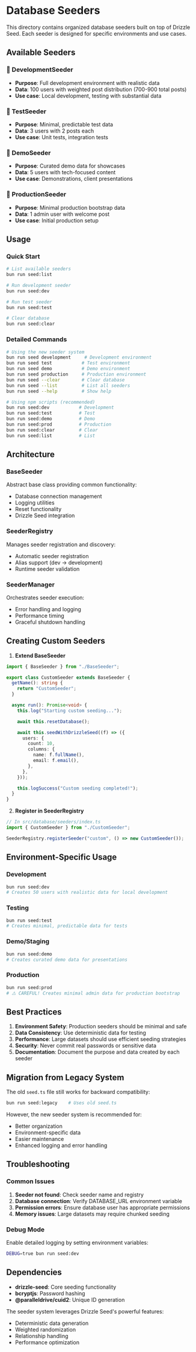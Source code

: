 # Database Seeders

This directory contains organized database seeders built on top of Drizzle Seed. Each seeder is designed for specific environments and use cases.

## Available Seeders

### 🔧 DevelopmentSeeder

- **Purpose**: Full development environment with realistic data
- **Data**: 100 users with weighted post distribution (700-900 total posts)
- **Use case**: Local development, testing with substantial data

### 🧪 TestSeeder

- **Purpose**: Minimal, predictable test data
- **Data**: 3 users with 2 posts each
- **Use case**: Unit tests, integration tests

### 🎯 DemoSeeder

- **Purpose**: Curated demo data for showcases
- **Data**: 5 users with tech-focused content
- **Use case**: Demonstrations, client presentations

### 🚀 ProductionSeeder

- **Purpose**: Minimal production bootstrap data
- **Data**: 1 admin user with welcome post
- **Use case**: Initial production setup

## Usage

### Quick Start

```bash
# List available seeders
bun run seed:list

# Run development seeder
bun run seed:dev

# Run test seeder
bun run seed:test

# Clear database
bun run seed:clear
```

### Detailed Commands

```bash
# Using the new seeder system
bun run seed development     # Development environment
bun run seed test           # Test environment
bun run seed demo           # Demo environment
bun run seed production     # Production environment
bun run seed --clear        # Clear database
bun run seed --list         # List all seeders
bun run seed --help         # Show help

# Using npm scripts (recommended)
bun run seed:dev           # Development
bun run seed:test          # Test
bun run seed:demo          # Demo
bun run seed:prod          # Production
bun run seed:clear         # Clear
bun run seed:list          # List
```

## Architecture

### BaseSeeder

Abstract base class providing common functionality:

- Database connection management
- Logging utilities
- Reset functionality
- Drizzle Seed integration

### SeederRegistry

Manages seeder registration and discovery:

- Automatic seeder registration
- Alias support (dev → development)
- Runtime seeder validation

### SeederManager

Orchestrates seeder execution:

- Error handling and logging
- Performance timing
- Graceful shutdown handling

## Creating Custom Seeders

1. **Extend BaseSeeder**

```typescript
import { BaseSeeder } from "./BaseSeeder";

export class CustomSeeder extends BaseSeeder {
  getName(): string {
    return "CustomSeeder";
  }

  async run(): Promise<void> {
    this.log("Starting custom seeding...");

    await this.resetDatabase();

    await this.seedWithDrizzleSeed((f) => ({
      users: {
        count: 10,
        columns: {
          name: f.fullName(),
          email: f.email(),
        },
      },
    }));

    this.logSuccess("Custom seeding completed!");
  }
}
```

2. **Register in SeederRegistry**

```typescript
// In src/database/seeders/index.ts
import { CustomSeeder } from "./CustomSeeder";

SeederRegistry.registerSeeder("custom", () => new CustomSeeder());
```

## Environment-Specific Usage

### Development

```bash
bun run seed:dev
# Creates 50 users with realistic data for local development
```

### Testing

```bash
bun run seed:test
# Creates minimal, predictable data for tests
```

### Demo/Staging

```bash
bun run seed:demo
# Creates curated demo data for presentations
```

### Production

```bash
bun run seed:prod
# ⚠️ CAREFUL! Creates minimal admin data for production bootstrap
```

## Best Practices

1. **Environment Safety**: Production seeders should be minimal and safe
2. **Data Consistency**: Use deterministic data for testing
3. **Performance**: Large datasets should use efficient seeding strategies
4. **Security**: Never commit real passwords or sensitive data
5. **Documentation**: Document the purpose and data created by each seeder

## Migration from Legacy System

The old `seed.ts` file still works for backward compatibility:

```bash
bun run seed:legacy    # Uses old seed.ts
```

However, the new seeder system is recommended for:

- Better organization
- Environment-specific data
- Easier maintenance
- Enhanced logging and error handling

## Troubleshooting

### Common Issues

1. **Seeder not found**: Check seeder name and registry
2. **Database connection**: Verify DATABASE_URL environment variable
3. **Permission errors**: Ensure database user has appropriate permissions
4. **Memory issues**: Large datasets may require chunked seeding

### Debug Mode

Enable detailed logging by setting environment variables:

```bash
DEBUG=true bun run seed:dev
```

## Dependencies

- **drizzle-seed**: Core seeding functionality
- **bcryptjs**: Password hashing
- **@paralleldrive/cuid2**: Unique ID generation

The seeder system leverages Drizzle Seed's powerful features:

- Deterministic data generation
- Weighted randomization
- Relationship handling
- Performance optimization
